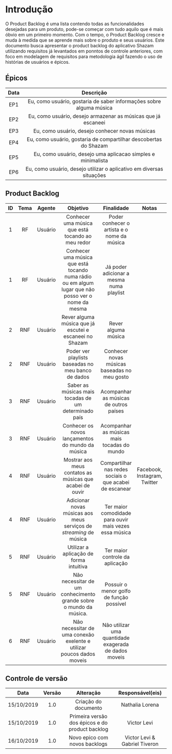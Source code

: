 # Introdução

O Product Backlog é uma lista contendo todas as funcionalidades desejadas para
um produto, pode-se começar
com tudo aquilo que é mais óbvio em um primeiro momento. Com o tempo, o
Product Backlog cresce e muda à medida que se aprende mais sobre o produto e
seus usuários.
Este documento busca apresentar o product backlog do aplicativo Shazam utilizando requisitos já levantados em ponntos de controle anteriores, com foco em modelagem de requisitos para metodologia ágil fazendo o uso de histórias de usuários e épicos.

## Épicos

|Data|Descrição|
|:--:|:----:|
| EP1 | Eu, como usuário, gostaria de saber informações sobre alguma música |
| EP2 | Eu, como usuário, desejo armazenar as músicas que já escaneei |
| EP3 | Eu, como usuário, desejo conhecer novas músicas |
| EP4 | Eu, como usuário, gostaria de compartilhar descobertas do Shazam |
| EP5 | Eu, como usuário, desejo uma aplicacao simples e minimalista |
| EP6 | Eu, como usuário, desejo utilizar o aplicativo em diversas situações|

## Product Backlog

|ID|Tema|Agente|Objetivo|Finalidade|Notas|Prioridade|Status|
|:--:|:----:|:-------:|:---------:|:---------:|:---:|:---:|:-----:|
|1|RF|Usuário|Conhecer uma música que está tocando ao meu redor|Poder conhecer o artista e o nome da música||Must|To do|
|1|RF|Usuário|Conhecer uma música que está tocando numa rádio ou em algum lugar que não posso ver o nome da mesma|Já poder adicionar a mesma numa playlist||Sould|To do|
|2|RNF|Usuário|Rever alguma música que já escutei e escaneei no Shazam|Rever alguma música||Should|To do|
|2|RNF|Usuário|Poder ver playlists baseadas no meu banco de dados|Conhecer novas músicas baseadas no meu gosto||Could|To do|
|3|RNF|Usuário|Saber as músicas mais tocadas de um determinado país|Acompanhar as músicas de outros países||Could|To do|
|3|RNF|Usuário|Conhecer os novos lançamentos do mundo da música|Acompanhar as músicas mais tocadas do mundo||Could|To do|
|4|RNF|Usuário|Mostrar aos meus contatos as músicas que acabei de ouvir|Compartilhar nas redes sociais o que acabei de escanear|Facebook, Instagram, Twitter|Should|To do|
|4|RNF|Usuário|Adicionar novas músicas aos meus serviços de _streaming_ de música|Ter maior comodidade para ouvir mais vezes essa música||Should|To do|
|5|RNF|Usuário|Utilizar a aplicação de forma intuitiva|Ter maior controle da aplicação||Should|To do|
|5|RNF|Usuário|Não necessitar de um conhecimento grande sobre o mundo da música.|Possuir o menor golfo de função possível||Should|To do|
|6|RNF|Usuário|Não necessitar de uma conexão exelente e utilizar poucos dados moveis|Não utilizar uma quantidade exagerada de dados moveis||Should|To do|

## Controle de versão

|Data|Versão|Alteração|Responsável(eis)|
|:--:|:----:|:-------:|:---:|
| 15/10/2019 | 1.0 | Criação do documento | Nathalia Lorena |
| 15/10/2019 | 1.0 | Primeira versão dos épicos e do product backlog | Victor Levi |
| 16/10/2019 | 1.0 | Novo epico com novos backlogs | Victor Levi & Gabriel Tiveron |
